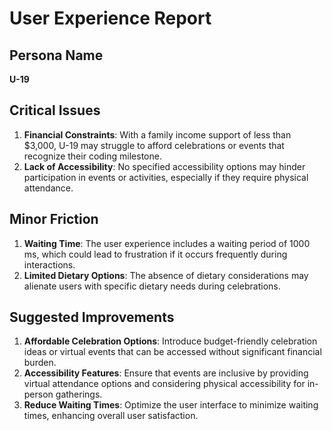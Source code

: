 # User Experience Report

## Persona Name
**U-19**

## Critical Issues
1. **Financial Constraints**: With a family income support of less than $3,000, U-19 may struggle to afford celebrations or events that recognize their coding milestone.
2. **Lack of Accessibility**: No specified accessibility options may hinder participation in events or activities, especially if they require physical attendance.

## Minor Friction
1. **Waiting Time**: The user experience includes a waiting period of 1000 ms, which could lead to frustration if it occurs frequently during interactions.
2. **Limited Dietary Options**: The absence of dietary considerations may alienate users with specific dietary needs during celebrations.

## Suggested Improvements
1. **Affordable Celebration Options**: Introduce budget-friendly celebration ideas or virtual events that can be accessed without significant financial burden.
2. **Accessibility Features**: Ensure that events are inclusive by providing virtual attendance options and considering physical accessibility for in-person gatherings.
3. **Reduce Waiting Times**: Optimize the user interface to minimize waiting times, enhancing overall user satisfaction.